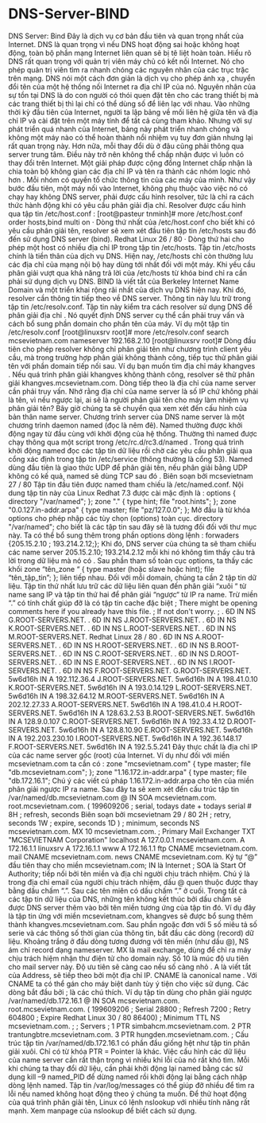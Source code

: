 # DNS-Server-BIND

DNS Server: Bind
Đây là dịch vụ cơ bản đầu tiên và quan trọng nhất của Internet. DNS
là quan trọng vì nếu DNS hoạt động sai hoặc không hoạt động, toàn
bộ phần mạng Internet liên quan sẽ bị tê liệt hoàn toàn. Hiểu rõ DNS
rất quan trọng với quản trị viên máy chủ có kết nối Internet. Nó cho
phép quản trị viên tìm ra nhanh chóng các nguyên nhân của các trục
trặc trên mạng.
DNS nói một cách đơn giản là dịch vụ cho phép ánh xạ , chuyển đổi
tên của một hệ thống nối Internet ra địa chỉ IP của nó. Nguyên nhân
của sự tồn tại DNS là do con người có thói quen đặt tên cho các
trang thiết bị mà các trang thiết bị thì lại chỉ có thể dùng số để liên
lạc với nhau. Vào những thời kỳ đầu tiên của Internet, người ta lập
bảng về mối liên hệ giữa tên và địa chỉ IP và cài đặt trên một máy
tính để tất cả cùng tham khảo. Nhưng với sự phát triển quá nhanh
của Internet, bảng này phát triển nhanh chóng và không một máy
nào có thể hoàn thành nổi nhiệm vụ tuy đơn giản nhưng lại rất quan
trọng này. Hơn nữa, mỗi thay đổi dù ở đâu cũng phải thông qua
server trung tâm. Điều này trở nên không thể chấp nhận được vì
luôn có thay đổi trên Internet. Một giải pháp được cộng đồng Internet
chấp nhận là chia toàn bộ không gian các địa chỉ IP và tên ra thành
các nhóm logic nhỏ hơn . Mỗi nhóm có quyền tổ chức thông tin của
các máy của mình.
Như vậy bước đầu tiên, một máy nối vào Internet, không phụ thuộc
vào việc nó có chạy hay không DNS server, phải được cấu hình
resolver, tức là chỉ ra cách thức hành động khi có yêu cầu phân giải
địa chỉ. Resolver được cấu hình qua tập tin /etc/host.conf :
[root@pasteur tnminh]# more /etc/host.conf
order hosts,bind
multi on
· Dòng thứ nhất của /etc/host.conf cho biết khi có yêu cầu
phân giải tên, resolver sẽ xem xét đầu tiên tập tin /etc/hosts
sau đó đến sử dụng DNS server (bind).
Redhat Linux
26 / 80
· Dòng thứ hai cho phép một host có nhiều địa chỉ IP trong tập
tin /etc/hosts.
Tập tin /etc/hosts chính là tiền thân của dịch vụ DNS. Hiện nay,
/etc/hosts chỉ còn thường lưu các địa chỉ của mạng nội bộ hay dùng
tới nhất đối với một máy. Khi yếu cầu phân giải vượt qua khả năng
trả lời của /etc/hosts từ khóa bind chỉ ra cần phải sử dụng dịch vụ
DNS. BIND là viết tắt của Berkeley Internet Name Domain và một
triển khai rộng rãi nhất của dịch vụ DNS hiện nay.
Khi đó, resolver cần thông tin tiếp theo về DNS server. Thông tin này
lưu trữ trong tập tin /etc/resolv.conf. Tập tin này kiểm tra cách
resolver sử dụng DNS để phân giải địa chỉ . Nó quyết định DNS
server cụ thể cần phải truy vấn và cách bổ sung phần domain cho
phần tên của máy. Ví dụ một tập tin /etc/resolv.conf
[root@linuxsrv root]# more /etc/resolv.conf
search mcsevietnam.com
nameserver 192.168.2.10
[root@linuxsrv root]#
Dòng đầu tiên cho phép resolver không chỉ phân giải tên như
chương trình client yêu cầu, mà trong trường hợp phân giải không
thành công, tiếp tục thử phân giải tên với phần domain tiếp nối sau.
Ví dụ bạn muốn tìm địa chỉ máy khangves . Nếu quá trình phân giải
khangves không thành công, resolver sẽ thử phân giải
khangves.mcsevietnam.com. Dòng tiếp theo là địa chỉ của name
server cần phải truy vấn. Nhớ rằng địa chỉ của name server là số IP
chứ không phải là tên, vì nếu ngược lại, ai sẽ là người phân giải tên
cho máy làm nhiệm vụ phân giải tên?
Bây giờ chúng ta sẽ chuyển qua xem xét đến cấu hình của bản thân
name server. Chương trình server của DNS name server là một
chương trình daemon named (đọc là nêm đê). Named thường được
khởi động ngay từ đầu cùng với khởi động của hệ thống. Thường thì
named được chạy thông qua một script trong /etc/rc.d/rc3.d/named .
Trong quá trình khởi động named đọc các tập tin dữ liệu rồi chờ các
yêu cầu phân giải qua cổng xác định trong tập tin /etc/service (thông
thường là cổng 53). Named dùng đầu tiên là giao thức UDP để phân
giải tên, nếu phân giải bằng UDP không có kế quả, named sẽ dùng
TCP sau đó .
Biên soạn bởi mcsevietnam
27 / 80
Tập tin đầu tiên được named tham chiếu là /etc/named.conf. Nội
dung tập tin này của Linux Redhat 7.3 được cài mặc định là :
options {
directory "/var/named";
};
zone "." {
type hint;
file "root.hints";
};
zone "0.0.127.in-addr.arpa" {
type master;
file "pz/127.0.0";
};
Mở đầu là từ khóa options cho phép nhập các tùy chọn (options)
toàn cục. directory "/var/named"; cho biết là các tập tin sau đây sẽ là
tương đối đối với thư mục
này.
Ta có thể bổ sung thêm trong phần options dòng lệnh :
forwaders {205.15.2.10 ; 193.214.2.12;};
Khi đó, DNS server của chúng ta sẽ tham chiếu các name server
205.15.2.10; 193.214.2.12 mỗi khi nó không tìm thấy câu trả lời
trong dữ liệu mà nó có . Sau phần tham số toàn cục options, ta thấy
các khối zone “tên_zone “ { type master (hoặc slave hoặc hint); file
“tên_tập_tin”; }; liên tiếp nhau.
Đối với mỗi domain, chúng ta cần 2 tập tin dữ liệu. Tập tin thứ nhất
lưu trữ các dữ liệu liên quan đến phân giải “xuôi “ từ name sang IP
và tập tin thứ hai để phân giải “ngược“ từ IP ra name. Trừ miền “.”
có tính chất giúp đỡ là có tập tin cache đặc biệt
; There might be opening comments here if you already have
this file.
; If not don't worry.
;
. 6D IN NS G.ROOT-SERVERS.NET.
. 6D IN NS J.ROOT-SERVERS.NET.
. 6D IN NS K.ROOT-SERVERS.NET.
. 6D IN NS L.ROOT-SERVERS.NET.
. 6D IN NS M.ROOT-SERVERS.NET.
Redhat Linux
28 / 80
. 6D IN NS A.ROOT-SERVERS.NET.
. 6D IN NS H.ROOT-SERVERS.NET.
. 6D IN NS B.ROOT-SERVERS.NET.
. 6D IN NS C.ROOT-SERVERS.NET.
. 6D IN NS D.ROOT-SERVERS.NET.
. 6D IN NS E.ROOT-SERVERS.NET.
. 6D IN NS I.ROOT-SERVERS.NET.
. 6D IN NS F.ROOT-SERVERS.NET.
G.ROOT-SERVERS.NET. 5w6d16h IN A 192.112.36.4
J.ROOT-SERVERS.NET. 5w6d16h IN A 198.41.0.10
K.ROOT-SERVERS.NET. 5w6d16h IN A 193.0.14.129
L.ROOT-SERVERS.NET. 5w6d16h IN A 198.32.64.12
M.ROOT-SERVERS.NET. 5w6d16h IN A 202.12.27.33
A.ROOT-SERVERS.NET. 5w6d16h IN A 198.41.0.4
H.ROOT-SERVERS.NET. 5w6d16h IN A 128.63.2.53
B.ROOT-SERVERS.NET. 5w6d16h IN A 128.9.0.107
C.ROOT-SERVERS.NET. 5w6d16h IN A 192.33.4.12
D.ROOT-SERVERS.NET. 5w6d16h IN A 128.8.10.90
E.ROOT-SERVERS.NET. 5w6d16h IN A 192.203.230.10
I.ROOT-SERVERS.NET. 5w6d16h IN A 192.36.148.17
F.ROOT-SERVERS.NET. 5w6d16h IN A 192.5.5.241
Đây thực chất là địa chỉ IP của các name server gốc (root) của
Internet.
  Ví dụ như đối với miền mcsevietnam.com ta cần có :
zone "mcsevietnam.com" {
type master;
file "db.mcsevietnam.com";
};
zone "1.16.172.in-addr.arpa" {
type master;
file "db.172.16.1";
Chú ý các viết cú pháp 1.16.172.in-addr.arpa cho tên của miền phân
giải ngược IP ra name.
Sau đây ta sẽ xem xét đến cấu trúc tập tin
/var/named/db.mcsevietnam.com
@ IN SOA mcsevietnam.com. root.mcsevietnam.com. (
199609206 ; serial, todays date + todays serial #
8H ; refresh, seconds
Biên soạn bởi mcsevietnam
29 / 80
2H ; retry, seconds
1W ; expire, seconds
1D ) ; minimum, seconds
NS mcsevietnam.com.
MX 10 mcsevietnam.com. ; Primary Mail Exchanger
TXT "MCSEVIETNAM Corporation"
localhost A 127.0.0.1
mcsevietnam.com. A 172.16.1.1
linuxsrv A 172.16.1.1
www A 172.16.1.1
ftp CNAME mcsevietnam.com.
mail CNAME mcsevietnam.com.
news CNAME mcsevietnam.com.
Ký tự “@” đầu tiên thay cho miền mcsevietnam.com; IN là Internet ;
SOA là Start Of Authority; tiếp nối bởi tên miền và địa chỉ người chịu
trách nhiệm. Chú ý là trong địa chỉ email của người chịu trách nhiệm,
dấu @ quen thuộc được thay bằng dấu chấm “.”. Sau các tên miên
có dấu chấm “.” ở cuối. Trong tất cả các tập tin dữ liệu của DNS,
những tên không kết thúc bởi dấu chấm sẽ được DNS server thêm
vào bởi tên miền tương ứng của tập tin đó. Ví dụ đây là tập tin ứng
với miền mcsevietnam.com, khangves sẽ được bổ sung thêm thành
khangves.mcsevietnam.com.
Sau phần ngoặc đơn với 5 số miêu tả số serie và các thông số thời
gian của thông tin, bắt đầu các dòng (record) dữ liệu. Khoảng trắng
ở đầu dòng tương đương với tên miền (như dấu @), NS ám chỉ
record dạng nameserver. MX là mail exchange, dùng để chỉ ra máy
chịu trách hiệm nhận thư điện tử cho domain này. Số 10 là múc độ
ưu tiên cho mail server này. Độ ưu tiên sẽ càng cao nếu số càng
nhỏ . A là viết tắt của Address, sẽ tiếp theo bởi một địa chỉ IP.
CNAME là canonical name . Với CNAME ta có thể gán cho máy biệt
danh tùy ý tiện cho việc sử dụng. Các dòng bắt đầu bởi ; là các chú
thích.
Ví dụ tập tin dùng cho phân giải ngược /var/named/db.172.16.1
@ IN SOA mcsevietnam.com. root.mcsevietnam.com. (
199609206 ; Serial
28800 ; Refresh
7200 ; Retry
604800 ; Expire
Redhat Linux
30 / 80
86400) ; Minimum TTL
NS mcsevietnam.com.
;
; Servers
;
1 PTR simbahcm.mcsevietnam.com.
2 PTR trantungbtre.mcsevietnam.com.
3 PTR hungden.mcsevietnam.com.
;
Cấu trúc tập tin /var/named/db.172.16.1 có phần đầu giống hệt như
tập tin phân giải xuôi. Chỉ có từ khóa PTR = Pointer là khác.
Việc cấu hình các dữ liệu của name server cần rất thận trọng vì
nhiều khi lỗi của nó rất khó tìm. Mỗi khi chúng ta thay đổi dữ liệu,
cần phải khởi động lại named bằng các sử dụng kill –9 named_PID
để dừng named rồi khởi động lại bằng cách nhập dòng lệnh named.
Tập tin /var/log/messages có thể giúp đỡ nhiều để tìm ra lỗi nếu
named không hoạt động theo ý chúng ta muốn. Để thử hoạt động
của quá trình phân giải tên, Linux có lệnh nslookup với nhiều tính
năng rất mạnh. Xem manpage của nslookup để biết cách sử dụng.
